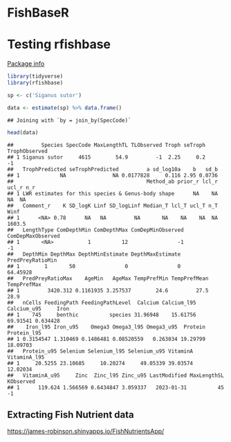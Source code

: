 FishBaseR
================

# Testing rfishbase

[Package
info](https://www.r-project.org/nosvn/pandoc/rfishbase.html#:~:text=rfishbase%20is%20available%20on%20CRAN%20and%20can%20be,installed%20using%20the%20devtools%20package%3A%20library%28devtools%29%20install_github%28%22rfishbase%22%2C%20%22ropensci%22%29)

``` r
library(tidyverse)
library(rfishbase)
```

``` r
sp <- c('Siganus sutor')

data <- estimate(sp) %>% data.frame()
```

    ## Joining with `by = join_by(SpecCode)`

``` r
head(data)
```

    ##         Species SpecCode MaxLengthTL TLObserved Troph seTroph TrophObserved
    ## 1 Siganus sutor     4615        54.9         -1  2.25     0.2            -1
    ##   TrophPredicted seTrophPredicted         a sd_log10a    b   sd_b
    ## 1             NA               NA 0.0177828     0.116 2.95 0.0736
    ##                                           Method_ab prior_r lcl_r ucl_r n_r
    ## 1 LWR estimates for this species & Genus-body shape      NA    NA    NA  NA
    ##   Comment_r    K SD_logK Linf SD_logLinf Median_T lcl_T ucl_T n_T   Winf
    ## 1      <NA> 0.78      NA   NA         NA       NA    NA    NA  NA 1603.5
    ##   LengthType ComDepthMin ComDepthMax ComDepMinObserved ComDepMaxObserved
    ## 1       <NA>           1          12                -1                -1
    ##   DepthMin DepthMax DepthMinEstimate DepthMaxEstimate PredPreyRatioMin
    ## 1        1       50                0                0         64.45928
    ##   PredPreyRatioMax    AgeMin   AgeMax TempPrefMin TempPrefMean TempPrefMax
    ## 1         3420.312 0.1161935 3.257537        24.6         27.5        28.9
    ##   nCells FeedingPath FeedingPathLevel  Calcium Calcium_l95 Calcium_u95     Iron
    ## 1    745     benthic          species 31.96948    15.61756    69.91541 0.634428
    ##    Iron_l95 Iron_u95    Omega3 Omega3_l95 Omega3_u95  Protein Protein_l95
    ## 1 0.3154547 1.310469 0.1486481 0.08520559   0.263034 19.29799    18.09703
    ##   Protein_u95 Selenium Selenium_l95 Selenium_u95 VitaminA VitaminA_l95
    ## 1     20.5255 23.10685     10.20274     49.05339 39.03574     12.02034
    ##   VitaminA_u95     Zinc  Zinc_l95 Zinc_u95 LastModified MaxLengthSL KObserved
    ## 1      119.624 1.566569 0.6434847 3.059337   2023-01-31          45        -1

## Extracting Fish Nutrient data

<https://james-robinson.shinyapps.io/FishNutrientsApp/>
